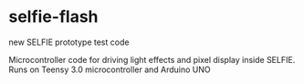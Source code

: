 # selfie-flash
new SELFIE prototype test code

Microcontroller code for driving light effects and pixel display inside SELFIE. Runs on Teensy 3.0 microcontroller and Arduino UNO
